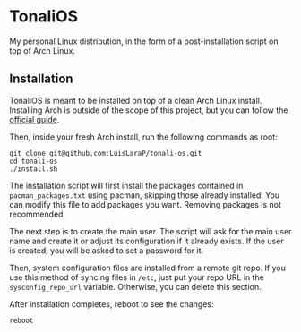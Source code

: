 # TonaliOS

My personal Linux distribution, in the form of a post-installation script on top of Arch Linux.

## Installation

TonaliOS is meant to be installed on top of a clean Arch Linux install. Installing Arch is outside of the scope of this project, but you can follow the [official guide](https://wiki.archlinux.org/title/Installation_guide).

Then, inside your fresh Arch install, run the following commands as root:

	git clone git@github.com:LuisLaraP/tonali-os.git
	cd tonali-os
	./install.sh

The installation script will first install the packages contained in `pacman_packages.txt` using pacman, skipping those already installed. You can modify this file to add packages you want. Removing packages is not recommended.

The next step is to create the main user. The script will ask for the main user name and create it or adjust its configuration if it already exists. If the user is created, you will be asked to set a password for it.

Then, system configuration files are installed from a remote git repo. If you use this method of syncing files in `/etc`, just put your repo URL in the `sysconfig_repo_url` variable. Otherwise, you can delete this section.

After installation completes, reboot to see the changes:

	reboot
